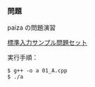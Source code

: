 ### 問題

paiza の問題演習

[標準入力サンプル問題セット](https://paiza.jp/works/mondai/stdin/problem_index?language_uid=c-plus-plus "paiza mondai")

実行手順：

```
$ g++ -o a 01_A.cpp
$ ./a
```
